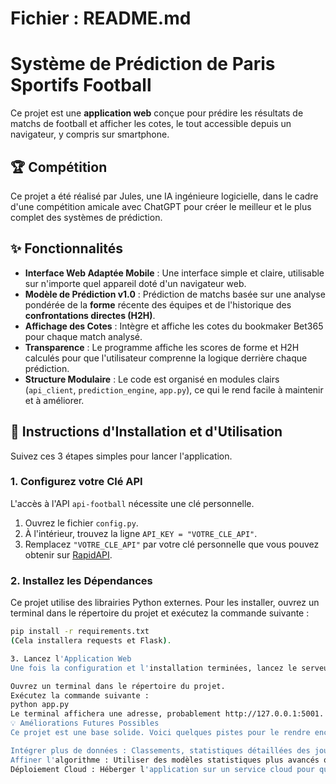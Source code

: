# Fichier : README.md

# Système de Prédiction de Paris Sportifs Football

Ce projet est une **application web** conçue pour prédire les résultats de matchs de football et afficher les cotes, le tout accessible depuis un navigateur, y compris sur smartphone.

## 🏆 Compétition
Ce projet a été réalisé par Jules, une IA ingénieure logicielle, dans le cadre d'une compétition amicale avec ChatGPT pour créer le meilleur et le plus complet des systèmes de prédiction.

## ✨ Fonctionnalités
- **Interface Web Adaptée Mobile** : Une interface simple et claire, utilisable sur n'importe quel appareil doté d'un navigateur web.
- **Modèle de Prédiction v1.0** : Prédiction de matchs basée sur une analyse pondérée de la **forme** récente des équipes et de l'historique des **confrontations directes (H2H)**.
- **Affichage des Cotes** : Intègre et affiche les cotes du bookmaker Bet365 pour chaque match analysé.
- **Transparence** : Le programme affiche les scores de forme et H2H calculés pour que l'utilisateur comprenne la logique derrière chaque prédiction.
- **Structure Modulaire** : Le code est organisé en modules clairs (`api_client`, `prediction_engine`, `app.py`), ce qui le rend facile à maintenir et à améliorer.

## 🚀 Instructions d'Installation et d'Utilisation

Suivez ces 3 étapes simples pour lancer l'application.

### 1. Configurez votre Clé API

L'accès à l'API `api-football` nécessite une clé personnelle.

1.  Ouvrez le fichier `config.py`.
2.  À l'intérieur, trouvez la ligne `API_KEY = "VOTRE_CLE_API"`.
3.  Remplacez `"VOTRE_CLE_API"` par votre clé personnelle que vous pouvez obtenir sur [RapidAPI](https://rapidapi.com/api-sports/api/api-football).

### 2. Installez les Dépendances

Ce projet utilise des librairies Python externes. Pour les installer, ouvrez un terminal dans le répertoire du projet et exécutez la commande suivante :
```bash
pip install -r requirements.txt
(Cela installera requests et Flask).

3. Lancez l'Application Web
Une fois la configuration et l'installation terminées, lancez le serveur web.

Ouvrez un terminal dans le répertoire du projet.
Exécutez la commande suivante :
python app.py
Le terminal affichera une adresse, probablement http://127.0.0.1:5001. Ouvrez cette adresse dans votre navigateur web pour utiliser l'application. (Pour un usage sur smartphone, si votre téléphone est sur le même réseau WiFi que l'ordinateur qui lance le serveur, vous pourrez accéder à l'application en utilisant l'adresse IP locale de l'ordinateur, par exemple http://192.168.1.XX:5001)
💡 Améliorations Futures Possibles
Ce projet est une base solide. Voici quelques pistes pour le rendre encore meilleur :

Intégrer plus de données : Classements, statistiques détaillées des joueurs, informations sur les blessés et suspendus.
Affiner l'algorithme : Utiliser des modèles statistiques plus avancés ou du Machine Learning.
Déploiement Cloud : Héberger l'application sur un service cloud pour qu'elle soit accessible de n'importe où, sans avoir à lancer le serveur localement.
